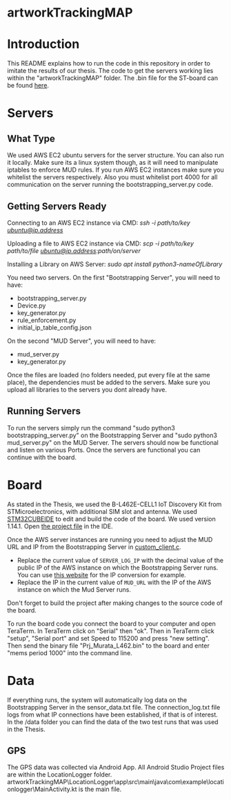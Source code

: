 # artworkTrackingMAP

# Introduction
This README explains how to run the code in this repository in order to imitate the results of our thesis.
The code to get the servers working lies within the "artworkTrackingMAP" folder. The .bin file for the ST-board can be found [here](DEMO-CERTIFY-BOOTSTRAPPING-v3(1)/DEMO-CERTIFY-BOOTSTRAPPING-v3/Projects/B_L462E/Demonstrations/Cellular/IDE/STM32CubeIDE/Debug/Prj_Murata_L462.bin).

# Servers
## What Type
We used AWS EC2 ubuntu servers for the server structure. You can also run it locally. Make sure its a linux system though, as it will need to manipulate iptables to enforce MUD rules. If you run AWS EC2 instances make sure you whitelist the servers respectively. Also you must whitelist port 4000 for all communication on the server running the bootstrapping_server.py code. 

## Getting Servers Ready

Connecting to an AWS EC2 instance via CMD:
*ssh -i path/to/key ubuntu@ip.address*

Uploading a file to AWS EC2 instance via CMD:
*scp -i path/to/key path/to/file ubuntu@ip.address:path/on/server*

Installing a Library on AWS Server:
*sudo apt install python3-nameOfLibrary*

You need two servers. On the first "Bootstrapping Server", you will need to have:
* bootstrapping_server.py
* Device.py
* key_generator.py
* rule_enforcement.py
* initial_ip_table_config.json

On the second "MUD Server", you will need to have:
* mud_server.py
* key_generator.py

Once the files are loaded (no folders needed, put every file at the same place), the dependencies must be added to the servers. Make sure you upload all libraries to the servers you dont already have.

## Running Servers
To run the servers simply run the command "sudo python3 bootstrapping_server.py" on the Bootstrapping Server and "sudo python3 mud_server.py" on the MUD Server. The servers should now be functional and listen on various Ports. Once the servers are functional you can continue with the board.


# Board
As stated in the Thesis, we used the B-L462E-CELL1 IoT Discovery Kit from STMicroelectronics, with additional SIM slot and antenna. 
We used [STM32CUBEIDE](https://www.st.com/content/st_com/en/stm32cubeide.html) to edit and build the code of the board. We used version 1.14.1.
Open [the project file](DEMO-CERTIFY-BOOTSTRAPPING-v3(1)/DEMO-CERTIFY-BOOTSTRAPPING-v3/Projects/B_L462E/Demonstrations/Cellular/IDE/STM32CubeIDE) in the IDE.

Once the AWS server instances are running you need to adjust the MUD URL and IP from the Bootstrapping Server in [custom_client.c](DEMO-CERTIFY-BOOTSTRAPPING-v3(1)/DEMO-CERTIFY-BOOTSTRAPPING-v3/Middlewares/ST/STM32_Cellular/Samples/Custom/Src/custom_client.c).
* Replace the current value of `SERVER_LOG_IP` with the decimal value of the public IP of the AWS instance on which the Bootstrapping Server runs. You can use [this website](https://tools.iplocation.net/ip-to-integer-converter) for the IP conversion for example.
* Replace the IP in the current value of `MUD_URL` with the IP of the AWS instance on which the Mud Server runs.

Don't forget to build the project after making changes to the source code of the board.

To run the board code you connect the board to your computer and open TeraTerm. In TeraTerm click on "Serial" then "ok". Then in TeraTerm click "setup", "Serial port" and set Speed to 115200 and press "new setting". Then send the binary file "Prj_Murata_L462.bin" to the board and enter "mems period 1000" into the command line.

# Data
If everything runs, the system will automatically log data on the Bootstrapping Server in the sensor_data.txt file. The connection_log.txt file logs from what IP connections have been established, if that is of interest.
In the /data folder you can find the data of the two test runs that was used in the Thesis.

## GPS
The GPS data was collected via Android App. All Android Studio Project files are within the LocationLogger folder. 
artworkTrackingMAP\LocationLogger\app\src\main\java\com\example\locationlogger\MainActivity.kt is the main file.

